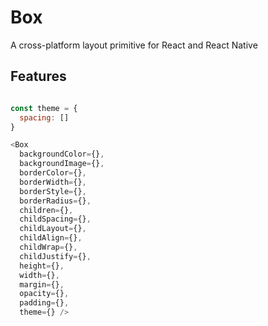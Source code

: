 # Box
A cross-platform layout primitive for React and React Native

## Features
```js

const theme = {
  spacing: []
}

<Box
  backgroundColor={},
  backgroundImage={},
  borderColor={},
  borderWidth={},
  borderStyle={},
  borderRadius={},
  children={},
  childSpacing={},
  childLayout={},
  childAlign={},
  childWrap={},
  childJustify={},
  height={},
  width={},
  margin={},
  opacity={},
  padding={},
  theme={} />
  
```
